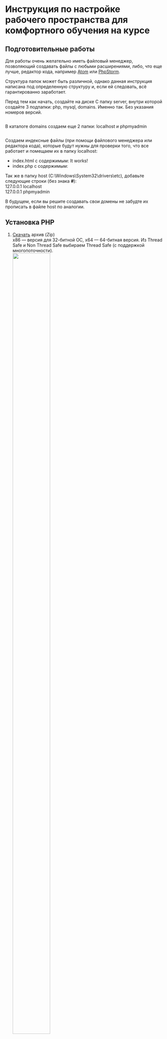 <h1> Инструкция по настройке рабочего пространства для комфортного обучения на курсе </h1>

<h2>Подготовительные работы</h2>

<p>Для работы очень желательно иметь файловый менеджер, позволяющий создавать файлы с любыми расширениями, либо, что еще лучше, редактор кода, например <a href="https://atom.io/">Atom</a> или <a href="https://www.jetbrains.com/phpstorm/">PhpStorm</a>.</p>

<p>Структура папок может быть различной, однако данная инструкция написана под определенную структуру и, если ей следовать, всё гарантированно заработает.</p>
<p>Перед тем как начать, создайте на диске C папку server, внутри которой создайте 3 подпапки:  php, mysql, domains. Именно так. Без указания номеров версий.</p>
<p><img src="img/structura.png" alt=""></p>

<p>В каталоге domains создаем еще 2 папки: localhost и phpmyadmin</p>
<p><img src="img/structura_local.png" alt=""></p>
<p>Создаем индексные файлы (при помощи файлового менеджера или редактора кода), которые будут нужны для проверки того, что все работает и помещаем их в папку localhost:</p>
<ul>
    <li>index.html с содержимым: It works!</li>
    <img src="img/it_works.png" alt="">
    <li>index.php с содержимым:
        <?php phpinfo(); ?>
    </li>
    <img src="img/php_info.png" alt="">
</ul>
<p>Так же в папку host (C:\Windows\System32\drivers\etc), добавьте следующие строки (без знака <b>#</b>): <br>127.0.0.1 localhost <br>
127.0.0.1 phpmyadmin</p>
<p>В будущем, если вы решите создавать свои домены не забудте их прописать в файле host по аналогии.</p>

<h2> Установка PHP </h2>

<ol>
    <li>
        <p><a href="https://windows.php.net/download#php-7.2">Скачать</a> архив (Zip) <br> x86 — версия для 32-битной ОС, x64 — 64-битная версия. Из Thread Safe и Non Thread Safe выбираем Thread Safe (c поддержкой многопоточности). <br>
            <img src="img/inst_php.png" alt="" width="50%" height="80%"></p>
    </li>
    <li>Чтобы установить PHP, просто распакуй скачанный архив в папку php, C:\server\php <br><br>Как должно выглядеть: <br> <img src="img/php_on_C.png" alt="" width="50%" height="70%"></li>
</ol>

<h2>Настройка PHP</h2>

<p>Перейдем в c:/server/php и найдем файл php.ini (возможно у вас  их будет 2 и они будут с префиксами, тогда просто переимнуйте php.ini-development в php.ini)</p>
<p>Открывем его и нажимаем Ctrl+F, в строке поиска прописываем extension_dir</p>
<p><img src="img/con_php.png" width="50%" height="80%" alt=""></p>
<p>В строке  ;extension_dir = "ext" убираем ";", чтобы получилось как на скриншоте выше.(732 строка)</p>
<p>Далее в строке поиска прописываем "extension=mysqli" и так же убираем ";", чтобы получилось как на скриншоте снизу</p>
<p><img src="img/con_php2.png" width="50%" height="80%" alt=""></p>
<p>Сохраняем изменения и закрываем файл.</p>
<p>Так же нужно добавить папку с PHP в переменную окружения PATH. Для этого:</p>
<ul>
	<li>Открываем Панель управления->Система->Дополнительные параметры системы->Переменные среды</li>
	<p><img src="img/path_1.png" width="50%" height="60%" alt=""></p>
	<p><img src="img/path_2.png"  alt=""></p>
	<li>Выбираем переменную Path и нажимаем изменить</li>
	<p><img src="img/path_3.png"  alt=""></p>
	<li>Нажимаем создать и пишем путь к папке php</li>
	<p><img src="img/path_gif.gif"  alt=""></p>
</ul>

<h2>Запуск и остановка сервера.</h2>
<p>Для запуска наших скриптов будем использовать встроенный веб-сервер.</p>
<p>Откроем командную строку, для этого нажмите сочетание клавиш Windows + R и пропишите команду cmd</p>
<p>Чтобы запустить веб-сервер пропишем следующие команды:</p>
<ul>
	<li>
		<code>
			cd ../../../server/domains/localhost - переходим в папку с нашими скриптами
		</code>
	</li>
	<li>
		<code>
			php -S localhost:8000 - запускаем веб-сервер
		</code>
		<p>В консоли выведется: <br><img src="img/php_serv.png" alt=""></p>
	</li>
</ul>
<p>В браузере прописываем http://localhost:8000/index.php и если все сделали правильно, то вы увидите ваш скрипт, который  создали в самом начале<br><img src="img/php_serv_start.png" alt="" width="50%" height="80%"></p>
<p>Для остановки сервера нажмите сочетание клавиш Ctrl+C</p>


<h2> Установка MySQL </h2>
<ol>
    <li><p>Переходим на <a href="https://dev.mysql.com/downloads/mysql/">Официальный сайт MySQL</a> и скачиваем MySQLInstaller MSI </p></li>
    <img src="img/inst_mysql.png" alt="" width="50%" height="80%">
    <hr>
    <img src="img/inst_mysql2.png" width="50%" height="80%" alt="">
    <li>Запускаем установочный файл и выбираем пункт Custom</li>
    <img src="img/mysql_st1.png" alt="">
    <li>В следующем окне выбираем MySQL Server, а так же путь к папке mysql </li>
    <img src="img/mysql_st2.gif" width="50%" height="70%" alt="">
    <li>Далее игнорируем конфликт путей и проcто нажимаем Next</li>
    <img src="img/inst_mysql_conflict.png" width="50%" height="80%" alt="">
    <li>И выполняем установку</li>
    <p><img src="img/mysql_st3.png" alt=""></p>
    <p>Далее следует конфигурация нашего MySQL</p>
    <p>Все разделы оставляем по умолчанию кроме <b>Authentication Method и Accounts and Roles</b></p>
    <p>В первом случае выбираем второй пункт</p>
    <p><img src="img/mysql_st4.png"  width="50%" height="80%" alt=""></p>
    <p>В разделе <b>Accounts and Roles</b> нужно ввести пароль который нужно запомнить! В последующем он нам понадобится для входа в phpmyadmin</p>
    <p><img src="img/mysql_pass.png" alt=""></p>
    <p>В конце конфигурирования должно быть так:</p>
    <p><img src="img/mysql_finish.png"  alt="finish"></p>
</ol>
<p>На этом с установкой все.</p>

<h2>Установка Phpmyadmin</h2>
<p>Переходим на <a href="https://php-myadmin.ru/download/">сайт</a> и скачиваем архив.</p>
<p><img src="img/inst_pma.png"  width="50%" height="80%" alt=""></p>
<p>Файлы из архива распакуем в папку phpmyadmin (c:/server/domains/phpmyadmin)</p>
<p><img src="img/inst_pma2.png"  width="50%" height="80%" alt=""></p>
<p>Логин для входа - root <br>Пароль - тот который указали при установке MySQL</p>



<p>Чтобы запустить Phpmyadmin нужо:</p>
<ul>
	<li>
		Перейти в папку где у нас лежит pma
		<p><code>cd../phpmyadmin</code></p>
	</li>
	<li>
		<p>Запустить веб-сервр и ввести адрес в браузер, как это описано выше.</p>
	</li>
</ul>
